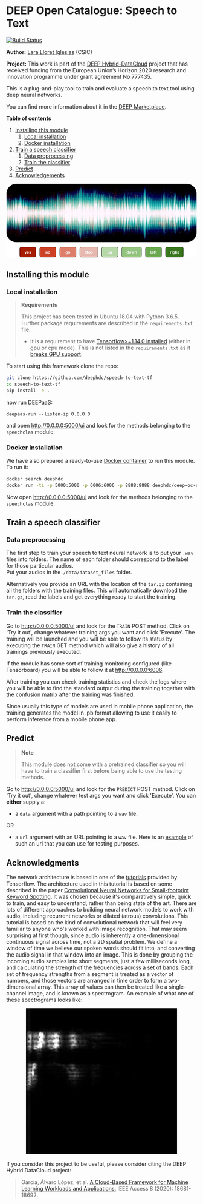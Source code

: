 DEEP Open Catalogue: Speech to Text
====================================

[![Build Status](https://jenkins.indigo-datacloud.eu/buildStatus/icon?job=Pipeline-as-code/DEEP-OC-org/speech-to-text-tf/master)](https://jenkins.indigo-datacloud.eu/job/Pipeline-as-code/job/DEEP-OC-org/job/speech-to-text-tf/job/master/)


**Author:** [Lara Lloret Iglesias](https://github.com/laramaktub) (CSIC)

**Project:** This work is part of the [DEEP Hybrid-DataCloud](https://deep-hybrid-datacloud.eu/) project that has
received funding from the European Union’s Horizon 2020 research and innovation programme under grant agreement No 777435.

This is a plug-and-play tool to train and evaluate a speech to text tool using deep neural networks.

You can find more information about it in the [DEEP Marketplace](https://marketplace.deep-hybrid-datacloud.eu/modules/deep-oc-satsr.html).

**Table of contents**
1. [Installing this module](#installing-this-module)
    1. [Local installation](#local-installation)
    2. [Docker installation](#docker-installation)
2. [Train a speech classifier](#train-a-speech-classifier)
    1. [Data preprocessing](#data-preprocessing)
    2. [Train the classifier](#train-the-classifier)
3. [Predict](#predict)
4. [Acknowledgements](#acknowledgments)

<p align="center"> <img src="./reports/figures/speech-to-text.png"> </p>


## Installing this module

### Local installation

> **Requirements**
>
> This project has been tested in Ubuntu 18.04 with Python 3.6.5. Further package requirements are described in the
> `requirements.txt` file.
> - It is a requirement to have [Tensorflow>=1.14.0 installed](https://www.tensorflow.org/install/pip) (either in gpu 
> or cpu mode). This is not listed in the `requirements.txt` as it [breaks GPU support](https://github.com/tensorflow/tensorflow/issues/7166). 

To start using this framework clone the repo:

```bash
git clone https://github.com/deephdc/speech-to-text-tf
cd speech-to-text-tf
pip install -e .
```
now run DEEPaaS:
```
deepaas-run --listen-ip 0.0.0.0
```
and open http://0.0.0.0:5000/ui and look for the methods belonging to the `speechclas` module.

### Docker installation

We have also prepared a ready-to-use [Docker container](https://github.com/deephdc/DEEP-OC-speech-to-text-tf) to
run this module. To run it:

```bash
docker search deephdc
docker run -ti -p 5000:5000 -p 6006:6006 -p 8888:8888 deephdc/deep-oc-speech-to-text-tf
```

Now open http://0.0.0.0:5000/ui and look for the methods belonging to the `speechclas` module.


## Train a speech classifier

### Data preprocessing

The first step to train your speech to text neural network is to put your `.wav` files into folders.
The name of each folder should correspond to the label for those particular audios.  
Put your audios in the`./data/dataset_files` folder.

Alternatively you provide an URL with the location of the `tar.gz` containing all the folders with the training files.
This will automatically download the `tar.gz`, read the labels and get everything ready to start the training. 


### Train the classifier

Go to http://0.0.0.0:5000/ui and look for the ``TRAIN`` POST method. Click on 'Try it out', change whatever training args
you want and click 'Execute'. The training will be launched and you will be able to follow its status by executing the 
``TRAIN`` GET method which will also give a history of all trainings previously executed.

If the module has some sort of training monitoring configured (like Tensorboard) you will be able to follow it at 
http://0.0.0.0:6006.

After training you can check training statistics and check the logs where you will be able to find the standard output
during the training together with the confusion matrix after the training was finished.

Since usually this type of models are used in mobile phone application, the training generates the model in .pb format
allowing to use it easily to perform inference from a mobile phone app.


## Predict

> **Note**
>
> This module does not come with a pretrained classifier so you will have to train a classifier first before being able to 
> use the testing methods.

Go to http://0.0.0.0:5000/ui and look for the `PREDICT` POST method. Click on 'Try it out', change whatever test args
you want and click 'Execute'. You can **either** supply a:

* a `data` argument with a path pointing to a `wav` file.

OR
* a `url` argument with an URL pointing to a `wav` file.
  Here is an [example](https://file-examples.com/wp-content/uploads/2017/11/file_example_WAV_1MG.wav) of such
  an url that you can use for testing purposes.

## Acknowledgments

The network architecture is based in one of the [tutorials](https://www.tensorflow.org/tutorials/sequences/audio_recognition)
provided by Tensorflow. The architecture used in this tutorial is based on some described in the paper
[Convolutional Neural Networks for Small-footprint Keyword Spotting](https://static.googleusercontent.com/media/research.google.com/es//pubs/archive/43969.pdf).
It was chosen because it's comparatively simple, quick to train, and easy to understand, rather than being state of the
art. There are lots of different approaches to building neural network models to work with audio, including recurrent
networks or dilated (atrous) convolutions. This tutorial is based on the kind of convolutional network that will feel
very familiar to anyone who's worked with image recognition. That may seem surprising at first though, since audio is
inherently a one-dimensional continuous signal across time, not a 2D spatial problem. We define a window of time we
believe our spoken words should fit into, and converting the audio signal in that window into an image. This is done
by grouping the incoming audio samples into short segments, just a few milliseconds long, and calculating the strength
of the frequencies across a set of bands. Each set of frequency strengths from a segment is treated as a vector of numbers,
and those vectors are arranged in time order to form a two-dimensional array. This array of values can then be treated
like a single-channel image, and is known as a spectrogram. An example of what one of these spectrograms looks like:

<p align="center"> <img src="./reports/figures/spectrogram.png" width="400"> </p>

If you consider this project to be useful, please consider citing the DEEP Hybrid DataCloud project:

> García, Álvaro López, et al. [A Cloud-Based Framework for Machine Learning Workloads and Applications.](https://ieeexplore.ieee.org/abstract/document/8950411/authors) IEEE Access 8 (2020): 18681-18692. 
